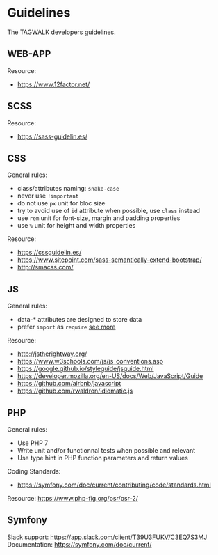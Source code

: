# Guidelines

The TAGWALK developers guidelines.

## WEB-APP

Resource: 
- https://www.12factor.net/

## SCSS

Resource:
- https://sass-guidelin.es/

## CSS

General rules:
- class/attributes naming: `snake-case`
- never use `!important`
- do not use `px` unit for bloc size 
- try to avoid use of `id` attribute when possible, use `class` instead
- use `rem` unit for font-size, margin and padding properties
- use `%` unit for height and width properties

Resource: 
- https://cssguidelin.es/
- https://www.sitepoint.com/sass-semantically-extend-bootstrap/
- http://smacss.com/

## JS

General rules:
- data-* attributes are designed to store data
- prefer `import` as `require` [see more](https://hackernoon.com/import-export-default-require-commandjs-javascript-nodejs-es6-vs-cheatsheet-different-tutorial-example-5a321738b50f)

Resource: 
- http://jstherightway.org/
- https://www.w3schools.com/js/js_conventions.asp
- https://google.github.io/styleguide/jsguide.html
- https://developer.mozilla.org/en-US/docs/Web/JavaScript/Guide
- https://github.com/airbnb/javascript
- https://github.com/rwaldron/idiomatic.js

## PHP

General rules:
- Use PHP 7
- Write unit and/or functionnal tests when possible and relevant
- Use type hint in PHP function parameters and return values 

Coding Standards:
- https://symfony.com/doc/current/contributing/code/standards.html

Resource: https://www.php-fig.org/psr/psr-2/

## Symfony

Slack support: https://app.slack.com/client/T39U3FUKV/C3EQ7S3MJ
Documentation: https://symfony.com/doc/current/
